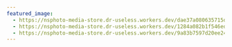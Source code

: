 ```yaml
---
featured_image:
  - https://nsphoto-media-store.dr-useless.workers.dev/dae37a080635715dbb35bd4bc76d61d82fd21a6f991c3d981c161ed904571ada:image/avif
  - https://nsphoto-media-store.dr-useless.workers.dev/1284a082b1f546ed07d4a913613837cbc580e37495f93bd5ccb4120928621d07:image/webp
  - https://nsphoto-media-store.dr-useless.workers.dev/9a83b7597d20ee24d2e805f2e85ea10e369f1e8f1ad6338f0a13e483f0ec8087:image/jpeg
---
```

